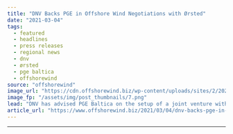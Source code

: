 ```yaml
---
title: "DNV Backs PGE in Offshore Wind Negotiations with Ørsted"
date: "2021-03-04"
tags: 
  - featured
  - headlines
  - press releases
  - regional news
  - dnv
  - ørsted
  - pge baltica
  - offshorewind
source: "offshorewind"
image_url: "https://cdn.offshorewind.biz/wp-content/uploads/sites/2/2021/03/04092007/thumbnail_PGE20Orsted.png"
image_fp: "/assets/img/post_thumbnails/7.png"
lead: "DNV has advised PGE Baltica on the setup of a joint venture with Ørsted"
article_url: "https://www.offshorewind.biz/2021/03/04/dnv-backs-pge-in-offshore-wind-negotiations-with-orsted/"
---
```


---
